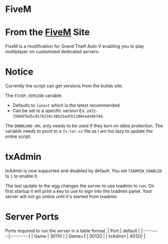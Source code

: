 # FiveM
# From the [FiveM](https://fivem.net/) Site
FiveM is a modification for Grand Theft Auto V enabling you to play multiplayer on customized dedicated servers.
# Notice

Currently the script can get versions from the builds site.

The `FIVEM_VERSION` variable.

  -  Defaults to `latest` which is the latest recommended
  -  Can be set to a specific version Ex. `2431-350dd7bd5c0176216c38625ad5b1108ead44674d`.

The `DOWNLOAD_URL` only needs to be used if they turn on ddos protection. The variable needs to point to a `fx.tar.xz` file as I am too lazy to update the entire script.
# txAdmin

txAdmin is now supported and disabled by default. You set `TXADMIN_ENABLED` to `1` to enable it.

The last update to the egg changes the server to use txadmin to run. On first startup it will print a key to use to sign into the txadmin panel.
Your server will not go online until it's started from txadmin.
# Server Ports

Ports required to run the server in a table format.
| Port |	default |
|:--------:|:--------:|
| Game | 30110 |
| Game+1 | 30120 |
| txAdmin |	40120 |
